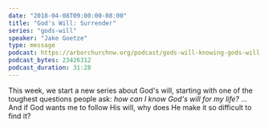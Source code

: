 ```yaml
---
date: "2018-04-08T09:00:00-08:00"
title: "God's Will: Surrender"
series: "gods-will"
speaker: "Jake Goetze"
type: message
podcast: https://arborchurchnw.org/podcast/gods-will-knowing-gods-will.m4a
podcast_bytes: 23426312
podcast_duration: 31:28
---
```


This week, we start a new series about God's will, starting with one of the toughest questions people ask: *how can I
know God's will for my life?* ... And if God wants me to follow His will, why does He make it so difficult to find it?

